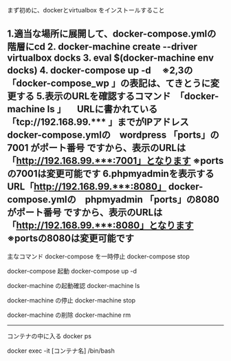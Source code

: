 まず初めに、dockerとvirtualbox をインストールすること

1.適当な場所に展開して、docker-compose.ymlの階層にcd
2. docker-machine create --driver virtualbox docks
3. eval $(docker-machine env docks)
4. docker-compose up -d
　※2,3の 「docker-compose_wp 」の表記は、てきとうに変更する
5.表示のURLを確認するコマンド　「docker-machine ls 」
　URLに書かれている「tcp://192.168.99.*** 」までがIPアドレス
 docker-compose.ymlの　wordpress 「ports」の7001 がポート番号
 ですから、表示のURLは　「http://192.168.99.***:7001」となります
 ※portsの7001は変更可能です
6.phpmyadminを表示するURL「http://192.168.99.***:8080」 
 docker-compose.ymlの　phpmyadmin 「ports」の8080 がポート番号
 ですから、表示のURLは　「http://192.168.99.***:8080」となります
 ※portsの8080は変更可能です
　
---------------
主なコマンド
docker-compose を一時停止
 docker-compose stop
 
docker-compose 起動
 docker-compose up -d

docker-machine の起動確認
 docker-machine ls

docker-machine の停止
 docker-machine stop

docker-machine の削除
 docker-machine rm


--------
コンテナの中に入る
 docker ps

 docker exec -it [コンテナ名] /bin/bash